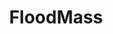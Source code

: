 ---
  title: FloodMass
  description: A Capstone Project for Practical Research Project. It is a system that composes of Internet of Things, which serves as an Early Warning System for flooding, and alerts nearby residents or drivers about the road or flood conditions in low-lying areas of Tanauan City
  imageAlt: CAPSTONE presentation
  link: https://floodmass.vercel.app
---